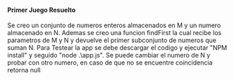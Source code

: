 #### Primer Juego Resuelto ####
Se creo un conjunto de numeros enteros almacenados en M y un numero almacenado en N.
Ademas se creo una funcion findFirst la cual recibe los parametros de M y N y devuelve el primer subconjunto de numeros que suman N.
Para Testear la app se debe descargar el codigo y ejecutar "NPM install" y seguido "node .\app.js".
Se puede cambiar el numero de N y probar con otro numero, en caso de que no se encuentre coincidencia retorna null
